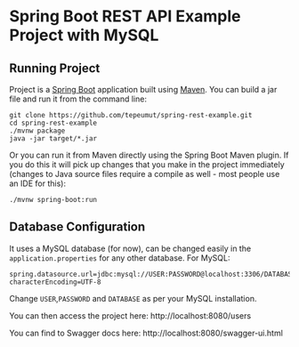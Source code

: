 # Spring Boot REST API Example Project with MySQL
## Running Project
Project is a [Spring Boot](https://spring.io/guides/gs/spring-boot) application built using [Maven](https://spring.io/guides/gs/maven/). You can build a jar file and run it from the command line:
```
git clone https://github.com/tepeumut/spring-rest-example.git
cd spring-rest-example
./mvnw package
java -jar target/*.jar
```
Or you can run it from Maven directly using the Spring Boot Maven plugin. If you do this it will pick up changes that you make in the project immediately (changes to Java source files require a compile as well - most people use an IDE for this):
```
./mvnw spring-boot:run
```
## Database Configuration
It uses a MySQL database (for now), can be changed easily in the ``application.properties`` for any other database.
For MySQL:
```
spring.datasource.url=jdbc:mysql://USER:PASSWORD@localhost:3306/DATABASE?characterEncoding=UTF-8
```
Change ``USER``,``PASSWORD`` and ``DATABASE`` as per your MySQL installation.


You can then access the project here: http://localhost:8080/users

You can find to Swagger docs here: http://localhost:8080/swagger-ui.html

